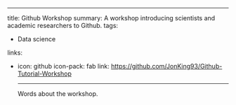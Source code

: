 ---
title: Github Workshop
summary: A workshop introducing scientists and academic researchers to Github.
tags:
- Data science

links:
- icon: github
  icon-pack: fab
  link: https://github.com/JonKing93/Github-Tutorial-Workshop

  ---

  Words about the workshop.
